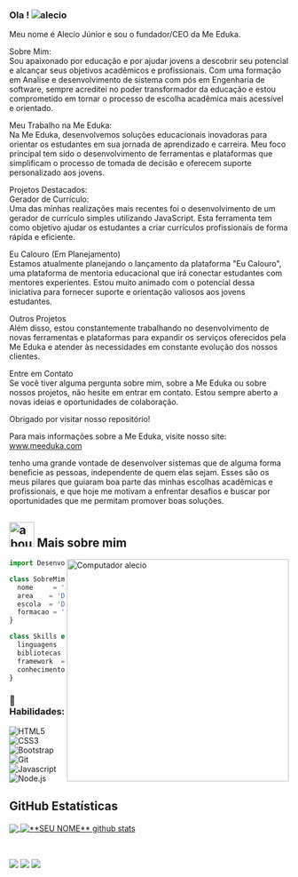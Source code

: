
### Ola ! <img src="https://komarev.com/ghpvc/?username=alecio-junior" alt="alecio" />

Meu nome é Alecio Júnior e sou o fundador/CEO da Me Eduka. </br>

Sobre Mim: </br>
Sou apaixonado por educação e por ajudar jovens a descobrir seu potencial e alcançar seus objetivos acadêmicos e profissionais. Com uma formação em Analise e desenvolvimento de sistema com pós em Engenharia de software, sempre acreditei no poder transformador da educação e estou comprometido em tornar o processo de escolha acadêmica mais acessível e orientado.</br>

Meu Trabalho na Me Eduka:</br>
Na Me Eduka, desenvolvemos soluções educacionais inovadoras para orientar os estudantes em sua jornada de aprendizado e carreira. Meu foco principal tem sido o desenvolvimento de ferramentas e plataformas que simplificam o processo de tomada de decisão e oferecem suporte personalizado aos jovens.</br>

Projetos Destacados:</br>
Gerador de Currículo:</br>
Uma das minhas realizações mais recentes foi o desenvolvimento de um gerador de currículo simples utilizando JavaScript. Esta ferramenta tem como objetivo ajudar os estudantes a criar currículos profissionais de forma rápida e eficiente.</br>

Eu Calouro (Em Planejamento)</br>
Estamos atualmente planejando o lançamento da plataforma "Eu Calouro", uma plataforma de mentoria educacional que irá conectar estudantes com mentores experientes. Estou muito animado com o potencial dessa iniciativa para fornecer suporte e orientação valiosos aos jovens estudantes.</br>

Outros Projetos</br>
Além disso, estou constantemente trabalhando no desenvolvimento de novas ferramentas e plataformas para expandir os serviços oferecidos pela Me Eduka e atender às necessidades em constante evolução dos nossos clientes.</br>

Entre em Contato</br>
Se você tiver alguma pergunta sobre mim, sobre a Me Eduka ou sobre nossos projetos, não hesite em entrar em contato. Estou sempre aberto a novas ideias e oportunidades de colaboração.</br>

Obrigado por visitar nosso repositório!</br>

Para mais informações sobre a Me Eduka, visite nosso site: www.meeduka.com </br>

tenho uma grande vontade de desenvolver sistemas que de alguma forma beneficie as pessoas, independente de quem elas sejam. Esses são os meus pilares que guiaram boa parte das minhas escolhas acadêmicas e profissionais, e que hoje me motivam a enfrentar desafios e buscar por oportunidades que me permitam promover boas soluções.</br>

## <img width="45" alt="about" src="https://raw.github.com/elizarov/elizarov/master/about.png"> Mais sobre mim

<img src="https://raw.githubusercontent.com/MicaelliMedeiros/micaellimedeiros/master/image/computer-illustration.png" min-width="400px" max-width="400px" width="400px" align="right" alt="Computador alecio">

```js
import Desenvolvedor from 'alecio-junior';

class SobreMim extends Desenvolvedor {
  nome     = 'Alecio';
  area    = 'Desenvolvedor full stack';
  escola  = 'Digital House';
  formacao = 'analise e desenvolvimento de sistemas';
}

class Skills extends Desenvolvedor {
  linguagens  = ['javascript' , 'python' , 'ruby' , 'php'];
  bibliotecas  = ['react'];
  framework  = ['bootstrap'];
  conhecimento = [ 'vtex io'];
}
```

### 🚀 Habilidades:

![HTML5](https://img.shields.io/badge/html5-%23323330.svg?style=for-the-badge&logo=html5&logoColor=E34F26)
![CSS3](https://img.shields.io/badge/css3-%23323330.svg?style=for-the-badge&logo=css3&logoColor=1572B6)
![Bootstrap](https://img.shields.io/badge/bootstrap-%23323330.svg?style=for-the-badge&logo=bootstrap&logoColor=865dc4)
![Git](https://img.shields.io/badge/git-%23323330.svg?style=for-the-badge&logo=git&logoColor=F05033)
![Javascript](https://img.shields.io/badge/JavaScript-323330?style=for-the-badge&logo=javascript&logoColor=F7DF1E)
![Node.js](https://img.shields.io/badge/Node.js-323330?style=for-the-badge&logo=nodedotjs&logoColor=339933)

## **GitHub Estatísticas**

<a href="https://github.com/alecio-junior">
  <img align="center" src="https://github-readme-stats.vercel.app/api/top-langs/?username=alecio-junior&theme=dracula&hide_langs_below=1" />
</a>

<a href="https://github.com/alecio-junior">
 <img align="center" src="https://github-readme-stats.vercel.app/api?username=alecio-junior&show_icons=true&theme=dracula&line_height=27" alt="**SEU NOME** github stats"/>
</a>
 
 ##

<div style="display: inline_block"><br> 
  <img src="https://img.shields.io/badge/-Portfolio-1C1C1C?style=for-the-badge&logo=appveyor&logoColor=00FFFF&link=https://www.linkedin.com/in/aleciosales"/></a> 
  <a href="https://www.linkedin.com/in/aleciosales" alt="Linkedin">
  <img src="https://img.shields.io/badge/-Linkedin-1C1C1C?style=for-the-badge&logo=Linkedin&logoColor=00FFFF&link=https://www.linkedin.com/in/aleciosales"/></a> 
  <a href = "mailto:santosalecio03@gmail.com"><img src="https://img.shields.io/badge/-Gmail-%23333?style=for-the-badge&logo=gmail&logoColor=white" target="_blank"></a>
</div>
